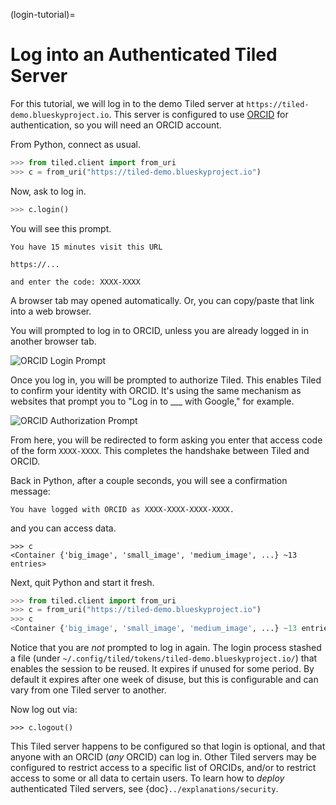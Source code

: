 (login-tutorial)=
# Log into an Authenticated Tiled Server

For this tutorial, we will log in to the demo Tiled server at
`https://tiled-demo.blueskyproject.io`. This server is configured to use
[ORCID](https://orcid.org) for authentication, so you will need an ORCID
account.

From Python, connect as usual.

```python
>>> from tiled.client import from_uri
>>> c = from_uri("https://tiled-demo.blueskyproject.io")
```

Now, ask to log in.

```python
>>> c.login()
```

You will see this prompt.

```
You have 15 minutes visit this URL

https://...

and enter the code: XXXX-XXXX
```

A browser tab may opened automatically. Or, you can copy/paste that link into a web browser.

You will prompted to log in to ORCID, unless you are already logged in in
another browser tab.

![ORCID Login Prompt](../_static/orcid-login.png)

Once you log in, you will be prompted to authorize Tiled. This enables
Tiled to confirm your identity with ORCID. It's using the same mechanism as
websites that prompt you to "Log in to ___ with Google," for example.

![ORCID Authorization Prompt](../_static/orcid-authorize.png)

From here, you will be redirected to form asking you enter that access code
of the form `XXXX-XXXX`. This completes the handshake between Tiled and ORCID.

Back in Python, after a couple seconds, you will see a confirmation message:

```
You have logged with ORCID as XXXX-XXXX-XXXX-XXXX.
```

and you can access data.

```
>>> c
<Container {'big_image', 'small_image', 'medium_image', ...} ~13 entries>
```

Next, quit Python and start it fresh.

```python
>>> from tiled.client import from_uri
>>> c = from_uri("https://tiled-demo.blueskyproject.io")
>>> c
<Container {'big_image', 'small_image', 'medium_image', ...} ~13 entries>
```

Notice that you are _not_ prompted to log in again. The login process
stashed a file (under `~/.config/tiled/tokens/tiled-demo.blueskyproject.io/`)
that enables the session to be reused. It expires if unused for some period. By
default it expires after one week of disuse, but this is configurable and can
vary from one Tiled server to another.

Now log out via:

```
>>> c.logout()
```

This Tiled server happens to be configured so that login is optional, and that
anyone with an ORCID (_any_ ORCID) can log in. Other Tiled servers may be configured to
restrict access to a specific list of ORCIDs, and/or to restrict access to some or
all data to certain users. To learn how to _deploy_ authenticated Tiled
servers, see {doc}`../explanations/security`.
